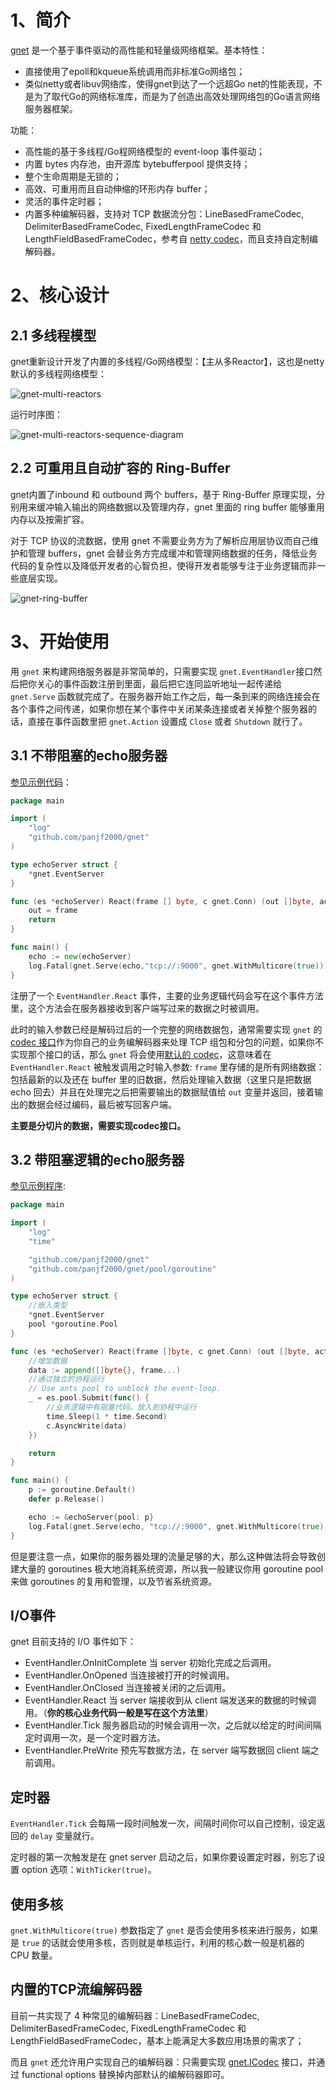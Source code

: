 # 1、简介

[gnet](https://github.com/panjf2000/gnet) 是一个基于事件驱动的高性能和轻量级网络框架。基本特性：

- 直接使用了epoll和kqueue系统调用而非标准Go网络包；
- 类似netty或者libuv网络库，使得gnet到达了一个远超Go net的性能表现，不是为了取代Go的网络标准库，而是为了创造出高效处理网络包的Go语言网络服务器框架。

功能：

- 高性能的基于多线程/Go程网络模型的 event-loop 事件驱动；
- 内置 bytes 内存池，由开源库 bytebufferpool 提供支持；
- 整个生命周期是无锁的；
- 高效、可重用而且自动伸缩的环形内存 buffer；
-  灵活的事件定时器；
- 内置多种编解码器，支持对 TCP 数据流分包：LineBasedFrameCodec, DelimiterBasedFrameCodec, FixedLengthFrameCodec 和 LengthFieldBasedFrameCodec，参考自 [netty codec](https://netty.io/4.1/api/io/netty/handler/codec/package-summary.html)，而且支持自定制编解码器。

# 2、核心设计

## 2.1 多线程模型

gnet重新设计开发了内置的多线程/Go网络模型：【主从多Reactor】，这也是netty默认的多线程网络模型：

![gnet-multi-reactors](jpg/gnet-multi-reactors.png)

运行时序图：

![gnet-multi-reactors-sequence-diagram](jpg/gnet-multi-reactors-sequence-diagram.png)



## 2.2 可重用且自动扩容的 Ring-Buffer

gnet内置了inbound 和 outbound 两个 buffers，基于 Ring-Buffer 原理实现，分别用来缓冲输入输出的网络数据以及管理内存，gnet 里面的 ring buffer 能够重用内存以及按需扩容。

对于 TCP 协议的流数据，使用 gnet 不需要业务方为了解析应用层协议而自己维护和管理 buffers，gnet 会替业务方完成缓冲和管理网络数据的任务，降低业务代码的复杂性以及降低开发者的心智负担，使得开发者能够专注于业务逻辑而非一些底层实现。

![gnet-ring-buffer](jpg/gnet-ring-buffer.gif)

# 3、开始使用

用 `gnet` 来构建网络服务器是非常简单的，只需要实现 `gnet.EventHandler`接口然后把你关心的事件函数注册到里面，最后把它连同监听地址一起传递给 `gnet.Serve` 函数就完成了。在服务器开始工作之后，每一条到来的网络连接会在各个事件之间传递，如果你想在某个事件中关闭某条连接或者关掉整个服务器的话，直接在事件函数里把 `gnet.Action` 设置成 `Close` 或者 `Shutdown` 就行了。





## 3.1 不带阻塞的echo服务器

 [参见示例代码](gnet源码分析/echodemo/echodemo.go)：

```go
package main

import (
    "log"
    "github.com/panjf2000/gnet"
)

type echoServer struct {
    *gnet.EventServer
}

func (es *echoServer) React(frame [] byte, c gnet.Conn) (out []byte, action gnet.Action){
    out = frame
    return
}

func main() {
    echo := new(echoServer)
    log.Fatal(gnet.Serve(echo,"tcp://:9000", gnet.WithMulticore(true)))
}
```

注册了一个 `EventHandler.React` 事件，主要的业务逻辑代码会写在这个事件方法里，这个方法会在服务器接收到客户端写过来的数据之时被调用。

此时的输入参数已经是解码过后的一个完整的网络数据包，通常需要实现 `gnet` 的 [codec 接口](https://pkg.go.dev/github.com/panjf2000/gnet?tab=doc#ICodec)作为你自己的业务编解码器来处理 TCP 组包和分包的问题，如果你不实现那个接口的话，那么 `gnet` 将会使用[默认的 codec](https://pkg.go.dev/github.com/panjf2000/gnet?tab=doc#BuiltInFrameCodec)，这意味着在 `EventHandler.React` 被触发调用之时输入参数: `frame` 里存储的是所有网络数据：包括最新的以及还在 buffer 里的旧数据，然后处理输入数据（这里只是把数据 echo 回去）并且在处理完之后把需要输出的数据赋值给 `out` 变量并返回，接着输出的数据会经过编码，最后被写回客户端。

**主要是分切片的数据，需要实现codec接口。**



## 3.2 带阻塞逻辑的echo服务器

[参见示例程序](gnet源码分析/blockechodemo/blockechodemo.go):

```go
package main

import (
    "log"
    "time"

    "github.com/panjf2000/gnet"
    "github.com/panjf2000/gnet/pool/goroutine"
)

type echoServer struct {
    //嵌入类型
    *gnet.EventServer
    pool *goroutine.Pool
}

func (es *echoServer) React(frame []byte, c gnet.Conn) (out []byte, action gnet.Action) {
    //增加数据
    data := append([]byte{}, frame...)
    //通过独立的协程运行
    // Use ants pool to unblock the event-loop.
    _ = es.pool.Submit(func() {
        //业务逻辑中有阻塞代码。放入到协程中运行
        time.Sleep(1 * time.Second)
        c.AsyncWrite(data)
    })

    return
}

func main() {
    p := goroutine.Default()
    defer p.Release()

    echo := &echoServer{pool: p}
    log.Fatal(gnet.Serve(echo, "tcp://:9000", gnet.WithMulticore(true)))
}
```





但是要注意一点，如果你的服务器处理的流量足够的大，那么这种做法将会导致创建大量的 goroutines 极大地消耗系统资源，所以我一般建议你用 goroutine pool 来做 goroutines 的复用和管理，以及节省系统资源。


## I/O事件
gnet 目前支持的 I/O 事件如下：

- EventHandler.OnInitComplete 当 server 初始化完成之后调用。
- EventHandler.OnOpened 当连接被打开的时候调用。
- EventHandler.OnClosed 当连接被关闭的之后调用。
- EventHandler.React 当 server 端接收到从 client 端发送来的数据的时候调用。（**你的核心业务代码一般是写在这个方法里**）
- EventHandler.Tick 服务器启动的时候会调用一次，之后就以给定的时间间隔定时调用一次，是一个定时器方法。
- EventHandler.PreWrite 预先写数据方法，在 server 端写数据回 client 端之前调用。



## 定时器

`EventHandler.Tick` 会每隔一段时间触发一次，间隔时间你可以自己控制，设定返回的 `delay` 变量就行。

定时器的第一次触发是在 gnet server 启动之后，如果你要设置定时器，别忘了设置 option 选项：`WithTicker(true)`。



## 使用多核

`gnet.WithMulticore(true)` 参数指定了 `gnet` 是否会使用多核来进行服务，如果是 `true` 的话就会使用多核，否则就是单核运行，利用的核心数一般是机器的 CPU 数量。



## 内置的TCP流编解码器

目前一共实现了 4 种常见的编解码器：LineBasedFrameCodec, DelimiterBasedFrameCodec, FixedLengthFrameCodec 和 LengthFieldBasedFrameCodec，基本上能满足大多数应用场景的需求了；

而且 `gnet` 还允许用户实现自己的编解码器：只需要实现 [gnet.ICodec](https://pkg.go.dev/github.com/panjf2000/gnet?tab=doc#ICodec) 接口，并通过 functional options 替换掉内部默认的编解码器即可。

